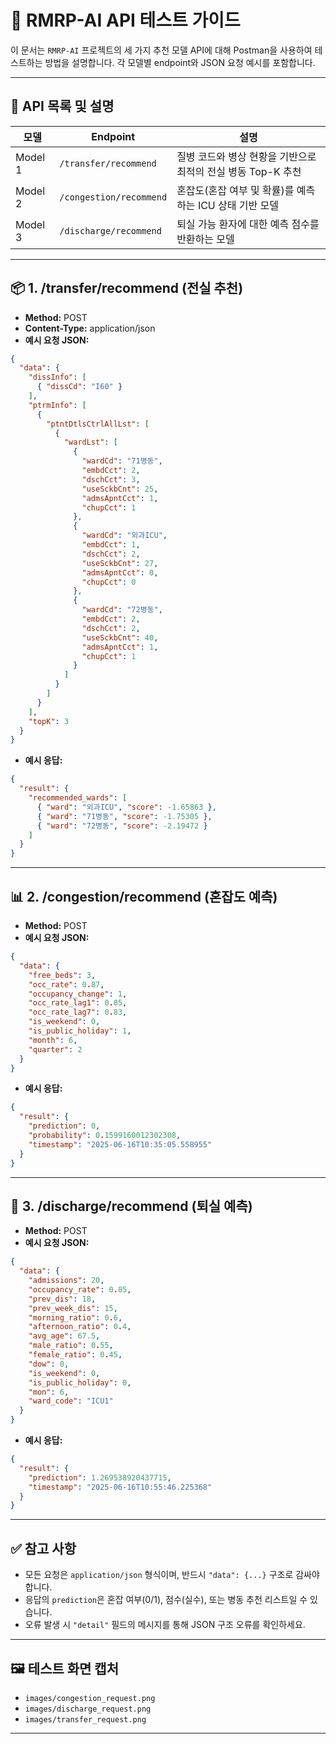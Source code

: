 # 🏥 RMRP-AI API 테스트 가이드

이 문서는 `RMRP-AI` 프로젝트의 세 가지 추천 모델 API에 대해 Postman을 사용하여 테스트하는 방법을 설명합니다. 각 모델별 endpoint와 JSON 요청 예시를 포함합니다.

---

## 🔗 API 목록 및 설명

| 모델      | Endpoint                | 설명                                    |
| ------- | ----------------------- | ------------------------------------- |
| Model 1 | `/transfer/recommend`   | 질병 코드와 병상 현황을 기반으로 최적의 전실 병동 Top-K 추천 |
| Model 2 | `/congestion/recommend` | 혼잡도(혼잡 여부 및 확률)를 예측하는 ICU 상태 기반 모델    |
| Model 3 | `/discharge/recommend`  | 퇴실 가능 환자에 대한 예측 점수를 반환하는 모델           |

---

## 📦 1. /transfer/recommend (전실 추천)

* **Method:** POST
* **Content-Type:** application/json
* **예시 요청 JSON:**

```json
{
  "data": {
    "dissInfo": [
      { "dissCd": "I60" }
    ],
    "ptrmInfo": [
      {
        "ptntDtlsCtrlAllLst": [
          {
            "wardLst": [
              {
                "wardCd": "71병동",
                "embdCct": 2,
                "dschCct": 3,
                "useSckbCnt": 25,
                "admsApntCct": 1,
                "chupCct": 1
              },
              {
                "wardCd": "외과ICU",
                "embdCct": 1,
                "dschCct": 2,
                "useSckbCnt": 27,
                "admsApntCct": 0,
                "chupCct": 0
              },
              {
                "wardCd": "72병동",
                "embdCct": 2,
                "dschCct": 2,
                "useSckbCnt": 40,
                "admsApntCct": 1,
                "chupCct": 1
              }
            ]
          }
        ]
      }
    ],
    "topK": 3
  }
}
```

* **예시 응답:**

```json
{
  "result": {
    "recommended_wards": [
      { "ward": "외과ICU", "score": -1.65863 },
      { "ward": "71병동", "score": -1.75305 },
      { "ward": "72병동", "score": -2.19472 }
    ]
  }
}
```

---

## 📊 2. /congestion/recommend (혼잡도 예측)

* **Method:** POST
* **예시 요청 JSON:**

```json
{
  "data": {
    "free_beds": 3,
    "occ_rate": 0.87,
    "occupancy_change": 1,
    "occ_rate_lag1": 0.85,
    "occ_rate_lag7": 0.83,
    "is_weekend": 0,
    "is_public_holiday": 1,
    "month": 6,
    "quarter": 2
  }
}
```

* **예시 응답:**

```json
{
  "result": {
    "prediction": 0,
    "probability": 0.1599160012302308,
    "timestamp": "2025-06-16T10:35:05.558955"
  }
}
```

---

## 🏥 3. /discharge/recommend (퇴실 예측)

* **Method:** POST
* **예시 요청 JSON:**

```json
{
  "data": {
    "admissions": 20,
    "occupancy_rate": 0.85,
    "prev_dis": 18,
    "prev_week_dis": 15,
    "morning_ratio": 0.6,
    "afternoon_ratio": 0.4,
    "avg_age": 67.5,
    "male_ratio": 0.55,
    "female_ratio": 0.45,
    "dow": 0,
    "is_weekend": 0,
    "is_public_holiday": 0,
    "mon": 6,
    "ward_code": "ICU1"
  }
}
```

* **예시 응답:**

```json
{
  "result": {
    "prediction": 1.269538920437715,
    "timestamp": "2025-06-16T10:55:46.225368"
  }
}
```

---

## ✅ 참고 사항

* 모든 요청은 `application/json` 형식이며, 반드시 `"data": {...}` 구조로 감싸야 합니다.
* 응답의 `prediction`은 혼잡 여부(0/1), 점수(실수), 또는 병동 추천 리스트일 수 있습니다.
* 오류 발생 시 `"detail"` 필드의 메시지를 통해 JSON 구조 오류를 확인하세요.

---

## 🖼️ 테스트 화면 캡처

* `images/congestion_request.png`
* `images/discharge_request.png`
* `images/transfer_request.png`

---
